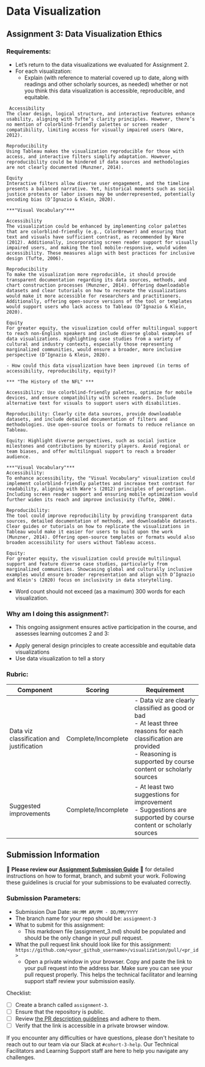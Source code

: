 # Data Visualization

## Assignment 3: Data Visualization Ethics

### Requirements:
- Let’s return to the data visualizations we evaluated for Assignment 2.  
- For each visualization: 
    - Explain (with reference to material covered up to date, along with readings and other scholarly sources, as needed) whether or not you think this data visualization is accessible, reproducible, and equitable. 
        
```*** "The History of the NFL" ***
 Accessibility
The clear design, logical structure, and interactive features enhance usability, aligning with Tufte’s clarity principles. However, there’s no mention of colorblind-friendly palettes or screen reader compatibility, limiting access for visually impaired users (Ware, 2012).

Reproducibility
Using Tableau makes the visualization reproducible for those with access, and interactive filters simplify adaptation. However, reproducibility could be hindered if data sources and methodologies are not clearly documented (Munzner, 2014).

Equity
Interactive filters allow diverse user engagement, and the timeline presents a balanced narrative. Yet, historical moments such as social justice protests or labor issues may be underrepresented, potentially encoding bias (D’Ignazio & Klein, 2020).

***"Visual Vocabulary"***

Accessibility
The visualization could be enhanced by implementing color palettes that are colorblind-friendly (e.g., ColorBrewer) and ensuring that text and visuals have sufficient contrast, as recommended by Ware (2012). Additionally, incorporating screen reader support for visually impaired users, and making the tool mobile-responsive, would widen accessibility. These measures align with best practices for inclusive design (Tufte, 2006).

Reproducibility
To make the visualization more reproducible, it should provide transparent documentation regarding its data sources, methods, and chart construction processes (Munzner, 2014). Offering downloadable datasets and clear tutorials on how to recreate the visualizations would make it more accessible for researchers and practitioners. Additionally, offering open-source versions of the tool or templates would support users who lack access to Tableau (D’Ignazio & Klein, 2020).

Equity
For greater equity, the visualization could offer multilingual support to reach non-English speakers and include diverse global examples of data visualizations. Highlighting case studies from a variety of cultural and industry contexts, especially those representing marginalized communities, would ensure a broader, more inclusive perspective (D’Ignazio & Klein, 2020).
```


        
    - How could this data visualization have been improved (in terms of accessibility, reproducibility, equity)?  
        
```
*** "The History of the NFL" ***

Accessibility: Use colorblind-friendly palettes, optimize for mobile devices, and ensure compatibility with screen readers. Include alternative text for visuals to support users with disabilities.

Reproducibility: Clearly cite data sources, provide downloadable datasets, and include detailed documentation of filters and methodologies. Use open-source tools or formats to reduce reliance on Tableau.

Equity: Highlight diverse perspectives, such as social justice milestones and contributions by minority players. Avoid regional or team biases, and offer multilingual support to reach a broader audience.

***"Visual Vocabulary"***
Accessibility:
To enhance accessibility, the "Visual Vocabulary" visualization could implement colorblind-friendly palettes and increase text contrast for readability, aligning with Ware's (2012) principles of perception. Including screen reader support and ensuring mobile optimization would further widen its reach and improve inclusivity (Tufte, 2006).

Reproducibility:
The tool could improve reproducibility by providing transparent data sources, detailed documentation of methods, and downloadable datasets. Clear guides or tutorials on how to replicate the visualizations in Tableau would make it easier for users to build upon the work (Munzner, 2014). Offering open-source templates or formats would also broaden accessibility for users without Tableau access.

Equity:
For greater equity, the visualization could provide multilingual support and feature diverse case studies, particularly from marginalized communities. Showcasing global and culturally inclusive examples would ensure broader representation and align with D’Ignazio and Klein's (2020) focus on inclusivity in data storytelling.
```


        

- Word count should not exceed (as a maximum) 300 words for each visualization. 

### Why am I doing this assignment?:
- This ongoing assignment ensures active participation in the course, and assesses learning outcomes 2 and 3:  
* Apply general design principles to create accessible and equitable data visualizations
* Use data visualization to tell a story

### Rubric:
| Component               | Scoring   | Requirement                                                 |
|-------------------------|-----------|-------------------------------------------------------------|
| Data viz classification and justification | Complete/Incomplete | - Data viz are clearly classified as good or bad<br />- At least three reasons for each classification are provided<br />- Reasoning is supported by course content or scholarly sources |
| Suggested improvements  | Complete/Incomplete | - At least two suggestions for improvement<br />- Suggestions are supported by course content or scholarly sources |

## Submission Information

🚨 **Please review our [Assignment Submission Guide](https://github.com/UofT-DSI/onboarding/blob/main/onboarding_documents/submissions.md)** 🚨 for detailed instructions on how to format, branch, and submit your work. Following these guidelines is crucial for your submissions to be evaluated correctly.

### Submission Parameters:
* Submission Due Date: `HH:MM AM/PM - DD/MM/YYYY`
* The branch name for your repo should be: `assignment-3`
* What to submit for this assignment:
    * This markdown file (assignment_3.md) should be populated and should be the only change in your pull request.
* What the pull request link should look like for this assignment: `https://github.com/<your_github_username>/visualization/pull/<pr_id>`
    * Open a private window in your browser. Copy and paste the link to your pull request into the address bar. Make sure you can see your pull request properly. This helps the technical facilitator and learning support staff review your submission easily.

Checklist:
- [ ] Create a branch called `assignment-3`.
- [ ] Ensure that the repository is public.
- [ ] Review [the PR description guidelines](https://github.com/UofT-DSI/onboarding/blob/main/onboarding_documents/submissions.md#guidelines-for-pull-request-descriptions) and adhere to them.
- [ ] Verify that the link is accessible in a private browser window.

If you encounter any difficulties or have questions, please don't hesitate to reach out to our team via our Slack at `#cohort-3-help`. Our Technical Facilitators and Learning Support staff are here to help you navigate any challenges.

